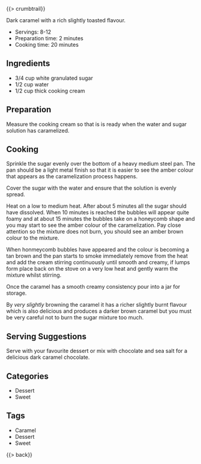 {{> crumbtrail}}

Dark caramel with a rich slightly toasted flavour.

* Servings: 8-12
* Preparation time: 2 minutes
* Cooking time: 20 minutes

## Ingredients

* 3/4 cup white granulated sugar
* 1/2 cup water
* 1/2 cup thick cooking cream

## Preparation

Measure the cooking cream so that is is ready when the water and sugar solution has caramelized.

## Cooking

Sprinkle the sugar evenly over the bottom of a heavy medium steel pan. The pan should be a light metal finish so that it is easier to see the amber colour that appears as the caramelization process happens.

Cover the sugar with the water and ensure that the solution is evenly spread.

Heat on a low to medium heat. After about 5 minutes all the sugar should have dissolved. When 10 minutes is reached the bubbles will appear quite foamy and at about 15 minutes the bubbles take on a honeycomb shape and you may start to see the amber colour of the caramelization. Pay close attention so the mixture does not burn, you should see an amber brown colour to the mixture.

When honmeycomb bubbles have appeared and the colour is becoming a tan brown and the pan starts to smoke immediately remove from the heat and add the cream stirring continuously until smooth and creamy, if lumps form place back on the stove on a very low heat and gently warm the mixture whilst stirring.

Once the caramel has a smooth creamy consistency pour into a jar for storage.

By *very slightly* browning the caramel it has a richer slightly burnt flavour which is also delicious and produces a darker brown caramel but you must be very careful not to burn the sugar mixture too much.

## Serving Suggestions

Serve with your favourite dessert or mix with chocolate and sea salt for a delicious dark caramel chocolate.

## Categories

* Dessert
* Sweet

## Tags

* Caramel
* Dessert
* Sweet

{{> back}}
